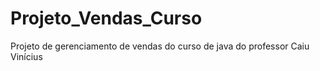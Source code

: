 # Projeto_Vendas_Curso
 Projeto de gerenciamento de vendas do curso de java do professor Caiu Vinícius 
